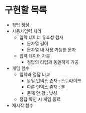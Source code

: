 구현할 목록
===

- 정답 생성
- 사용자입력 처리
    - 입력 데이터 유효성 검사
        - 문자열 길이
        - 문자열 내 사용 가능한 문자
    - 입력 데이터 가공
        - 정답의 타입과 동일하게 가공
- 게임 함수
    - 입력과 정답 비교
        - 동일 인덱스 존재 : 스트라이크
        - 다른 인덱스 존재 : 볼
        - 존재 안 함 : 낫싱
    - 정답 확인 시 게임 종료
- 재시작 함수

